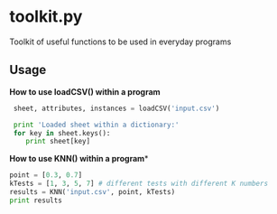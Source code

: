 # toolkit.py
Toolkit of useful functions to be used in everyday programs

## Usage

**How to use loadCSV() within a program**

```python
 sheet, attributes, instances = loadCSV('input.csv')

 print 'Loaded sheet within a dictionary:'
 for key in sheet.keys():
 	print sheet[key]
```

**How to use KNN() within a program***
```python
point = [0.3, 0.7]
kTests = [1, 3, 5, 7] # different tests with different K numbers
results = KNN('input.csv', point, kTests)
print results
```